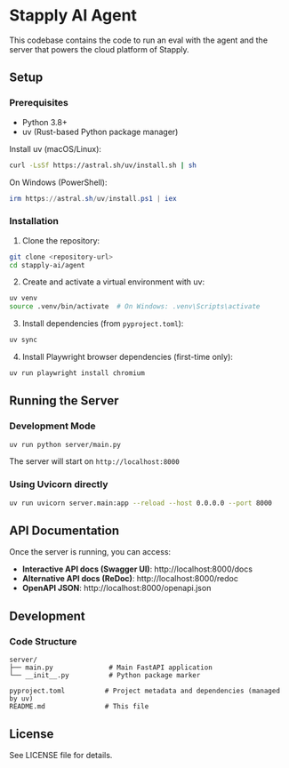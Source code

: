 # Stapply AI Agent

This codebase contains the code to run an eval with the agent and the server that powers the cloud platform of Stapply.

## Setup

### Prerequisites

- Python 3.8+
- uv (Rust-based Python package manager)

Install uv (macOS/Linux):
```bash
curl -LsSf https://astral.sh/uv/install.sh | sh
```
On Windows (PowerShell):
```powershell
irm https://astral.sh/uv/install.ps1 | iex
```

### Installation

1. Clone the repository:
```bash
git clone <repository-url>
cd stapply-ai/agent
```

2. Create and activate a virtual environment with uv:
```bash
uv venv
source .venv/bin/activate  # On Windows: .venv\Scripts\activate
```

3. Install dependencies (from `pyproject.toml`):
```bash
uv sync
```

4. Install Playwright browser dependencies (first-time only):
```bash
uv run playwright install chromium
```

## Running the Server

### Development Mode

```bash
uv run python server/main.py
```

The server will start on `http://localhost:8000`

### Using Uvicorn directly

```bash
uv run uvicorn server.main:app --reload --host 0.0.0.0 --port 8000
```

## API Documentation

Once the server is running, you can access:

- **Interactive API docs (Swagger UI)**: http://localhost:8000/docs
- **Alternative API docs (ReDoc)**: http://localhost:8000/redoc
- **OpenAPI JSON**: http://localhost:8000/openapi.json

## Development

### Code Structure

```
server/
├── main.py              # Main FastAPI application
└── __init__.py          # Python package marker

pyproject.toml          # Project metadata and dependencies (managed by uv)
README.md               # This file
```

## License

See LICENSE file for details.